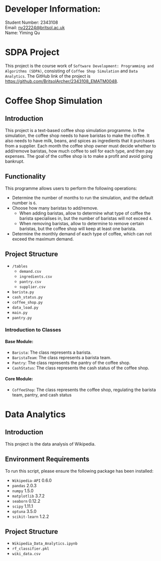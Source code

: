 # Developer Information:
Student Number: 2343108  
Email: nv22224@britsol.ac.uk  
Name: Yiming Qu

# SDPA Project
This project is the course work of `Software Development: Programming and Algorithms (SDPA)`, consisting of `Coffee Shop Simulation` and `Data Analytics`. The GitHub link of the project is https://github.com/BritsolArcher/2343108_EMATM0048.
# Coffee Shop Simulation
## Introduction
This project is a text-based coffee shop simulation programme. In the simulation, the coffee shop needs to have baristas to make the coffee. It also needs to have milk, beans, and spices as ingredients that it purchases from a supplier. Each month the coffee shop owner must decide whether to add/remove baristas, how much coffee to sell for each type, and then pay expenses. The goal of the coffee shop is to make a profit and avoid going bankrupt.
## Functionality
This programme allows users to perform the following operations:
-  Determine the number of months to run the simulation, and the default number is `6`.
-  Choose how many baristas to add/remove.
    - When adding baristas, allow to determine what type of coffee the barista specialises in, but the number of baristas will not exceed `4`.
    - When removing baristas, allow to determine to remove certain baristas, but the coffee shop will keep at least one barista.
-  Determine the monthly demand of each type of coffee, which can not exceed the maximum demand.
## Project Structure
- `/tables`
  - `demand.csv`
  - `ingredients.csv`
  - `pantry.csv`
  - `supplier.csv`
- `barista.py`
- `cash_status.py`
- `coffee_shop.py`
- `data_load.py`
- `main.py`
- `pantry.py`
### Introduction to Classes
#### Base Module:
- `Barista`: The class represents a barista.  
- `BaristaTeam`: The class represents a barista team.  
- `Pantry`: The class represents the pantry of the coffee shop.  
- `CashStatus`: The class represents the cash status of the coffee shop.
#### Core Module:
- `CoffeeShop`: The class represents the coffee shop, regulating the barista team, pantry, and cash status

# Data Analytics
## Introduction
This project is the data analysis of Wikipedia.
## Environment Requirements
To run this script, please ensure the following package has been installed:
- `Wikipedia-API` 0.6.0
- `pandas` 2.0.3
- `numpy` 1.5.0
- `matplotlib` 3.7.2
- `seaborn` 0.12.2
- `scipy` 1.11.1
- `optuna` 3.5.0
- `scikit-learn` 1.2.2
## Project Structure
- `Wikipedia_Data_Analytics.ipynb`
- `rf_classifier.pkl`
- `wiki_data.csv`



